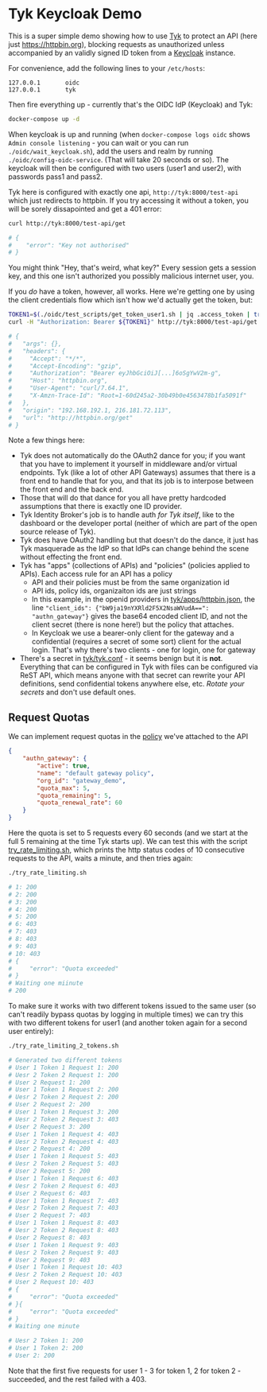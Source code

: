 # Tyk Keycloak Demo

This is a super simple demo showing how to use [Tyk](https://tyk.io) to protect an API (here just https://httpbin.org),
blocking requests as unauthorized unless accompanied by an validly signed ID token from a [Keycloak](https://www.keycloak.org/documentation) instance.

For convenience, add the following lines to your `/etc/hosts`:

```
127.0.0.1       oidc
127.0.0.1       tyk
```

Then fire everything up - currently that's the OIDC IdP (Keycloak) and Tyk:

```bash
docker-compose up -d
```

When keycloak is up and running (when `docker-compose logs oidc` shows `Admin console listening` - you can wait or
you can run `./oidc/wait_keycloak.sh`), add the users and realm by running `./oidc/config-oidc-service`.  (That
will take 20 seconds or so).  The keycloak will then be configured with two users (user1 and user2), 
with passwords pass1 and pass2.

Tyk here is configured with exactly one api, `http://tyk:8000/test-api` which just redirects to httpbin.   If you try accessing
it without a token, you will be sorely dissapointed and get a 401 error:

```bash
curl http://tyk:8000/test-api/get

# {
#    "error": "Key not authorised"
# }
```

You might think "Hey, that's weird, what key?"  Every session gets a session key, and this one isn't authorized
you possibly malicious internet user, you.

If you _do_ have a token, however, all works.  Here we're getting one by using the client credentials flow which
isn't how we'd actually get the token, but:

```bash
TOKEN1=$(./oidc/test_scripts/get_token_user1.sh | jq .access_token | tr -d \" )
curl -H "Authorization: Bearer ${TOKEN1}" http://tyk:8000/test-api/get

# {
#   "args": {},
#   "headers": {
#     "Accept": "*/*",
#     "Accept-Encoding": "gzip",
#     "Authorization": "Bearer eyJhbGciOiJ[...]6oSgYwV2m-g",
#     "Host": "httpbin.org",
#     "User-Agent": "curl/7.64.1",
#     "X-Amzn-Trace-Id": "Root=1-60d245a2-30b49b0e4563478b1fa5091f"
#   },
#   "origin": "192.168.192.1, 216.181.72.113",
#   "url": "http://httpbin.org/get"
# }
```

Note a few things here:

* Tyk does not automatically do the OAuth2 dance for you; if you want that you have to implement it yourself in middleware and/or virtual endpoints.  Tyk (like a lot of other API Gateways) assumes that there is a front end to handle that for you, and that its job is to interpose between the front end and the back end.
* Those that will do that dance for you all have pretty hardcoded assumptions that there is exactly one ID provider.
* Tyk Identity Broker's job is to handle auth _for Tyk itself_, like to the dashboard or the developer portal (neither of which are part of the open source release of Tyk).
* Tyk does have OAuth2 handling but that doesn't do the dance, it just has Tyk masquerade as the IdP so that IdPs can change behind the scene without effecting the front end.
* Tyk has "apps" (collections of APIs) and "policies" (policies applied to APIs).  Each access rule for an API has a policy
    * API and their policies must be from the same organization id
    * API ids, policy ids, organizaiton ids are just strings
    * In this example, in the openid providers in [tyk/apps/httpbin.json](tyk/apps/httpbin.json), the line `"client_ids": {"bW9ja19nYXRld2F5X2NsaWVudA==": "authn_gateway"}` gives the base64 encoded client ID, and not the client secret (there is none here!) but the policy that attaches.
    * In Keycloak we use a bearer-only client for the gateway and a confidential (requires a secret of some sort) client for the actual login.  That's why there's two clients - one for login, one for gateway
* There's a secret in [tyk/tyk.conf](tyk/tyk.conf#L4) - it seems benign but it is **not**.  Everything that can be configured in Tyk with files can be configured via ReST API, which means anyone with that secret can rewrite your API definitions, send confidential tokens anywhere else, etc.  _Rotate your secrets_ and don't use default ones.

## Request Quotas

We can implement request quotas in the [policy](.tyk/policies/policies/.json) we've attached to the API

```json
{
    "authn_gateway": {
        "active": true,
        "name": "default gateway policy",
        "org_id": "gateway_demo",
        "quota_max": 5,
        "quota_remaining": 5,
        "quota_renewal_rate": 60
    }
}
```

Here the quota is set to 5 requests every 60 seconds (and we start at the full 5 remaining at the time Tyk starts up).
We can test this with the script [try_rate_limiting.sh](./try_rate_limiting.sh), which prints the http status codes of
10 consecutive requests to the API, waits a minute, and then tries again:

```bash
./try_rate_limiting.sh

# 1: 200
# 2: 200
# 3: 200
# 4: 200
# 5: 200
# 6: 403
# 7: 403
# 8: 403
# 9: 403
# 10: 403
# {
#     "error": "Quota exceeded"
# }
# Waiting one miinute
# 200
```

To make sure it works with two different tokens issued to the same user (so can't readily bypass quotas by logging in
multiple times) we can try this with two different tokens for user1 (and another token again for a second user entirely):

```bash
./try_rate_limiting_2_tokens.sh

# Generated two different tokens
# User 1 Token 1 Request 1: 200
# Uesr 2 Token 2 Request 1: 200
# User 2 Request 1: 200
# User 1 Token 1 Request 2: 200
# Uesr 2 Token 2 Request 2: 200
# User 2 Request 2: 200
# User 1 Token 1 Request 3: 200
# Uesr 2 Token 2 Request 3: 403
# User 2 Request 3: 200
# User 1 Token 1 Request 4: 403
# Uesr 2 Token 2 Request 4: 403
# User 2 Request 4: 200
# User 1 Token 1 Request 5: 403
# Uesr 2 Token 2 Request 5: 403
# User 2 Request 5: 200
# User 1 Token 1 Request 6: 403
# Uesr 2 Token 2 Request 6: 403
# User 2 Request 6: 403
# User 1 Token 1 Request 7: 403
# Uesr 2 Token 2 Request 7: 403
# User 2 Request 7: 403
# User 1 Token 1 Request 8: 403
# Uesr 2 Token 2 Request 8: 403
# User 2 Request 8: 403
# User 1 Token 1 Request 9: 403
# Uesr 2 Token 2 Request 9: 403
# User 2 Request 9: 403
# User 1 Token 1 Request 10: 403
# Uesr 2 Token 2 Request 10: 403
# User 2 Request 10: 403
# {
#     "error": "Quota exceeded"
# }{
#     "error": "Quota exceeded"
# }
# Waiting one minute

# Uesr 2 Token 1: 200
# User 1 Token 2: 200
# User 2: 200
```

Note that the first five requests for user 1 - 3 for token 1, 2 for token 2 - succeeded, and the rest failed with a 403.
